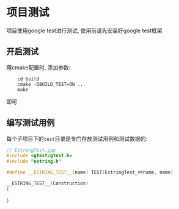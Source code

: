 项目测试
========

项目使用google test进行测试, 使用前请先安装好google test框架


## 开启测试

用cmake配置时, 添加参数:

```
	cd build
	cmake -DBUILD_TEST=ON ..
	make
```

即可


## 编写测试用例

每个子项目下的`test`目录是专门存放测试用例和测试数据的:

```cpp
// EstringTest.cpp
#include <gtest/gtest.h>
#include "estring.h"

#define __ESTRING_TEST__(name) TEST(EstringTest_##name, name)

__ESTRING_TEST__(Construction)
{
	
}

```


